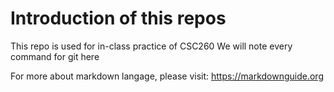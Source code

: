 # Introduction of this repos

This repo is used for in-class practice of CSC260
We will note every command for git here

For more about markdown langage, please visit: https://markdownguide.org
